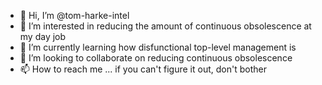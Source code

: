 - 👋 Hi, I’m @tom-harke-intel
- 👀 I’m interested in reducing the amount of continuous obsolescence at my day job
- 🌱 I’m currently learning how disfunctional top-level management is
- 💞️ I’m looking to collaborate on reducing continuous obsolescence
- 📫 How to reach me ... if you can't figure it out, don't bother

<!---
tom-harke-intel/tom-harke-intel is a ✨ special ✨ repository because its `README.md` (this file) appears on your GitHub profile.
You can click the Preview link to take a look at your changes.
--->
